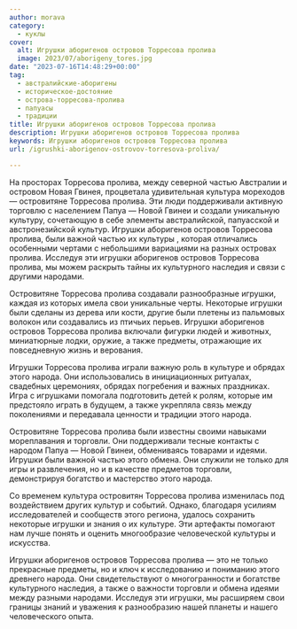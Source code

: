 ```yaml
---
author: morava
category:
  - куклы
cover:
  alt: Игрушки аборигенов островов Торресова пролива
  image: 2023/07/aborigeny_tores.jpg
date: "2023-07-16T14:48:29+00:00"
tag:
  - австралийские-аборигены
  - историческое-достояние
  - острова-торресова-пролива
  - папуасы
  - традиции
title: Игрушки аборигенов островов Торресова пролива
description: Игрушки аборигенов островов Торресова пролива
keywords: Игрушки аборигенов островов Торресова пролива
url: /igrushki-aborigenov-ostrovov-torresova-proliva/

---
```

На просторах Торресова пролива, между северной частью Австралии и островом Новая Гвинея, процветала удивительная культура мореходов — островитяне Торресова пролива. Эти люди поддерживали активную торговлю с населением Папуа — Новой Гвинеи и создали уникальную культуру, сочетающую в себе элементы австралийской, папуасской и австронезийской культур. Игрушки аборигенов островов Торресова пролива, были важной частью их культуры , которая отличались особенными чертами с небольшими вариациями на разных островах пролива. Исследуя эти игрушки аборигенов островов Торресова пролива, мы можем раскрыть тайны их культурного наследия и связи с другими народами.

Островитяне Торресова пролива создавали разнообразные игрушки, каждая из которых имела свои уникальные черты. Некоторые игрушки были сделаны из дерева или кости, другие были плетены из пальмовых волокон или создавались из птичьих перьев. Игрушки аборигенов островов Торресова пролива включали фигурки людей и животных, миниатюрные лодки, оружие, а также предметы, отражающие их повседневную жизнь и верования.

Игрушки Торресова пролива играли важную роль в культуре и обрядах этого народа. Они использовались в инициационных ритуалах, свадебных церемониях, обрядах погребения и важных праздниках. Игра с игрушками помогала подготовить детей к ролям, которые им предстояло играть в будущем, а также укрепляла связь между поколениями и передавала ценности и традиции этого народа.

Островитяне Торресова пролива были известны своими навыками мореплавания и торговли. Они поддерживали тесные контакты с народом Папуа — Новой Гвинеи, обмениваясь товарами и идеями. Игрушки были важной частью этого обмена. Они служили не только для игры и развлечения, но и в качестве предметов торговли, демонстрируя богатство и мастерство этого народа.

Со временем культура островитян Торресова пролива изменилась под воздействием других культур и событий. Однако, благодаря усилиям исследователей и сообществ этого региона, удалось сохранить некоторые игрушки и знания о их культуре. Эти артефакты помогают нам лучше понять и оценить многообразие человеческой культуры и искусства.

Игрушки аборигенов островов Торресова пролива — это не только прекрасные предметы, но и ключ к исследованию и пониманию этого древнего народа. Они свидетельствуют о многогранности и богатстве культурного наследия, а также о важности торговли и обмена идеями между разными народами. Исследуя эти игрушки, мы расширяем свои границы знаний и уважения к разнообразию нашей планеты и нашего человеческого опыта.
